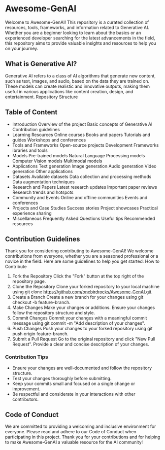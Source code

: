 # Awesome-GenAI
Welcome to Awesome-GenAI! This repository is a curated collection of resources, tools, frameworks, and information related to Generative AI. Whether you are a beginner looking to learn about the basics or an experienced developer searching for the latest advancements in the field, this repository aims to provide valuable insights and resources to help you on your journey.

## What is Generative AI?
Generative AI refers to a class of AI algorithms that generate new content, such as text, images, and audio, based on the data they are trained on. These models can create realistic and innovative outputs, making them useful in various applications like content creation, design, and entertainment.
Repository Structure

## Table of Content
- Introduction
  Overview of the project
  Basic concepts of Generative AI
  Contribution guidelines
- Learning Resources
  Online courses
  Books and papers
  Tutorials and guides
  Workshops and conferences
- Tools and Frameworks
  Open-source projects
  Development Frameworks
  ibraries and tools
- Models
  Pre-trained models
  Natural Language Processing models
  Computer Vision models
  Multimodal models
- Applications
  Text generation
  Image generation
  Audio generation
  Video generation
  Other applications
- Datasets
  Available datasets
  Data collection and processing methods
  Data augmentation techniques
- Research and Papers
  Latest research updates
  Important paper reviews
  Research trends and hotspots
- Community and Events
  Online and offline communities
  Events and conferences
- Projects and Case Studies
  Success stories
  Project showcases
  Practical experience sharing
- Miscellaneous
  Frequently Asked Questions
  Useful tips
  Recommended resources

## Contribution Guidelines

Thank you for considering contributing to Awesome-GenAI! We welcome contributions from everyone, whether you are a seasoned professional or a novice in the field. Here are some guidelines to help you get started:
How to Contribute

1. Fork the Repository
Click the "Fork" button at the top right of the repository page.
2. Clone the Repository
Clone your forked repository to your local machine using git clone https://github.com/onebirdrocks/Awesome-GenAI.git.
3. Create a Branch
Create a new branch for your changes using git checkout -b feature-branch.
4. Make Changes
Make your changes or additions. Ensure your changes follow the repository structure and style.
5. Commit Changes
Commit your changes with a meaningful commit message using git commit -m "Add description of your changes".
6. Push Changes
Push your changes to your forked repository using git push origin feature-branch.
7. Submit a Pull Request
Go to the original repository and click "New Pull Request". Provide a clear and concise description of your changes.

### Contribution Tips
- Ensure your changes are well-documented and follow the repository structure.
- Test your changes thoroughly before submitting.
- Keep your commits small and focused on a single change or improvement.
- Be respectful and considerate in your interactions with other contributors.

## Code of Conduct

We are committed to providing a welcoming and inclusive environment for everyone. Please read and adhere to our Code of Conduct when participating in this project.
Thank you for your contributions and for helping to make Awesome-GenAI a valuable resource for the AI community!

